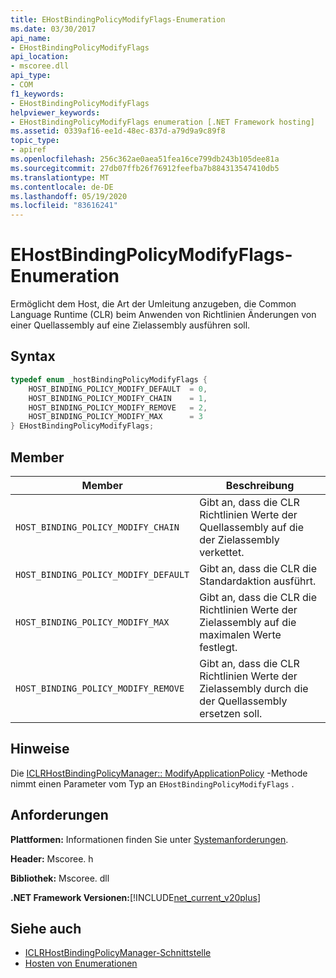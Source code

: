 ```yaml
---
title: EHostBindingPolicyModifyFlags-Enumeration
ms.date: 03/30/2017
api_name:
- EHostBindingPolicyModifyFlags
api_location:
- mscoree.dll
api_type:
- COM
f1_keywords:
- EHostBindingPolicyModifyFlags
helpviewer_keywords:
- EHostBindingPolicyModifyFlags enumeration [.NET Framework hosting]
ms.assetid: 0339af16-ee1d-48ec-837d-a79d9a9c89f8
topic_type:
- apiref
ms.openlocfilehash: 256c362ae0aea51fea16ce799db243b105dee81a
ms.sourcegitcommit: 27db07ffb26f76912feefba7b884313547410db5
ms.translationtype: MT
ms.contentlocale: de-DE
ms.lasthandoff: 05/19/2020
ms.locfileid: "83616241"
---
```

# <a name="ehostbindingpolicymodifyflags-enumeration"></a>EHostBindingPolicyModifyFlags-Enumeration
Ermöglicht dem Host, die Art der Umleitung anzugeben, die Common Language Runtime (CLR) beim Anwenden von Richtlinien Änderungen von einer Quellassembly auf eine Zielassembly ausführen soll.  
  
## <a name="syntax"></a>Syntax  
  
```cpp  
typedef enum _hostBindingPolicyModifyFlags {  
    HOST_BINDING_POLICY_MODIFY_DEFAULT  = 0,  
    HOST_BINDING_POLICY_MODIFY_CHAIN    = 1,  
    HOST_BINDING_POLICY_MODIFY_REMOVE   = 2,  
    HOST_BINDING_POLICY_MODIFY_MAX      = 3  
} EHostBindingPolicyModifyFlags;  
```  
  
## <a name="members"></a>Member  
  
|Member|Beschreibung|  
|------------|-----------------|  
|`HOST_BINDING_POLICY_MODIFY_CHAIN`|Gibt an, dass die CLR Richtlinien Werte der Quellassembly auf die der Zielassembly verkettet.|  
|`HOST_BINDING_POLICY_MODIFY_DEFAULT`|Gibt an, dass die CLR die Standardaktion ausführt.|  
|`HOST_BINDING_POLICY_MODIFY_MAX`|Gibt an, dass die CLR die Richtlinien Werte der Zielassembly auf die maximalen Werte festlegt.|  
|`HOST_BINDING_POLICY_MODIFY_REMOVE`|Gibt an, dass die CLR Richtlinien Werte der Zielassembly durch die der Quellassembly ersetzen soll.|  
  
## <a name="remarks"></a>Hinweise  
 Die [ICLRHostBindingPolicyManager:: ModifyApplicationPolicy](iclrhostbindingpolicymanager-modifyapplicationpolicy-method.md) -Methode nimmt einen Parameter vom Typ an `EHostBindingPolicyModifyFlags` .  
  
## <a name="requirements"></a>Anforderungen  
 **Plattformen:** Informationen finden Sie unter [Systemanforderungen](../../get-started/system-requirements.md).  
  
 **Header:** Mscoree. h  
  
 **Bibliothek:** Mscoree. dll  
  
 **.NET Framework Versionen:**[!INCLUDE[net_current_v20plus](../../../../includes/net-current-v20plus-md.md)]  
  
## <a name="see-also"></a>Siehe auch

- [ICLRHostBindingPolicyManager-Schnittstelle](iclrhostbindingpolicymanager-interface.md)
- [Hosten von Enumerationen](hosting-enumerations.md)
